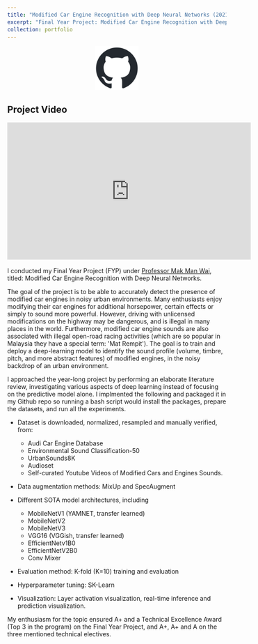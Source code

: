 ```yaml
---
title: "Modified Car Engine Recognition with Deep Neural Networks (2021-2022)"
excerpt: "Final Year Project: Modified Car Engine Recognition with Deep Neural Networks, under Professor Mak Man Wai<br/><img src='/images/portfolio/FYP_Cover.png' width='600'>"
collection: portfolio
---
```



<div style="width:100%;text-align:center;">
<a href="https://github.com/Yeok-c/Comparing-Acoustic-Deep-Neural-Networks"> <img src="/images/github-mark.png" width="100"></a>
</div>

## Project Video

<div style="width:100%;text-align:center;">
<iframe width="560" height="315" src="https://www.youtube.com/embed/YLQrOSpWTUQ" title="YouTube video player" frameborder="0" allow="accelerometer; autoplay; clipboard-write; encrypted-media; gyroscope; picture-in-picture; web-share" allowfullscreen></iframe>
</div>

I conducted my Final Year Project (FYP) under [Professor Mak Man Wai](http://www.eie.polyu.edu.hk/~mwmak/), titled: Modified Car Engine Recognition with Deep Neural Networks. 

The goal of the project is to be able to accurately detect the presence of modified car engines in noisy urban environments. Many enthusiasts enjoy modifying their car engines for additional horsepower, certain effects or simply to sound more powerful. However, driving with unlicensed modifications on the highway may be dangerous, and is illegal in many places in the world. Furthermore, modified car engine sounds are also associated with illegal open-road racing activities (which are so popular in Malaysia they have a special term: 'Mat Rempit'). The goal is to train and deploy a deep-learning model to identify the sound profile (volume, timbre, pitch, and more abstract features) of modified engines, in the noisy backdrop of an urban environment. 

I approached the year-long project by performing an elaborate literature review, investigating various aspects of deep learning instead of focusing on the predictive model alone. I implmented the following and packaged it in my Github repo so running a bash script would install the packages, prepare the datasets, and run all the experiments.

- Dataset is downloaded, normalized, resampled and manually verified, from:
  - Audi Car Engine Database
  - Environmental Sound Classification-50
  - UrbanSounds8K
  - Audioset
  - Self-curated Youtube Videos of Modified Cars and Engines Sounds. 

- Data augmentation methods: MixUp and SpecAugment

- Different SOTA model architectures, including
  - MobileNetV1 (YAMNET, transfer learned)
  - MobileNetV2
  - MobileNetV3
  - VGG16 (VGGish, transfer learned)
  - EfficientNetv1B0
  - EfficientNetV2B0
  - Conv Mixer

- Evaluation method: K-fold (K=10) training and evaluation 

- Hyperparameter tuning: SK-Learn

- Visualization: Layer activation visualization, real-time inference and prediction visualization. 

My enthusiasm for the topic ensured A+ and a Technical Excellence Award (Top 3 in the program) on the Final Year Project, and A+, A+ and A on the three mentioned technical electives. 